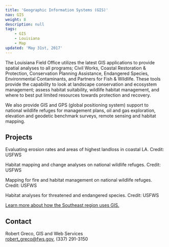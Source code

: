 ```yaml
---
title: 'Geographic Information Systems (GIS)'
nav: GIS
weight: 8
description: null
tags:
    - GIS
    - Louisiana
    - Map
updated: 'May 31st, 2017'
---
```


The Louisiana Field Office utilizes the latest GIS applications to provide spatial analyses to all programs; Civil Works, Coastal Restoration & Protection, Conservation Planning Assistance, Endangered Species, Environmental Contaminants, and Partners for Fish & Wildlife. These tools provide the capability to look at landscape conservation and ecosystem management; assess habitat suitability, wildlife habitat management, and where to best put limited resources towards protection and recovery.

We also provide GIS and GPS (global positioning system) support to national wildlife refuges  for management plans, oil and gas exploration, elevation and geodetic benchmark surveys, remote sensing and habitat mapping.

## Projects

Evaluating erosion rates and areas of highest landloss in coastal LA.
Credit: USFWS

Habitat mapping and change analyses on national wildlife refuges.
Credit: USFWS

Mapping for fire and habitat management on national wildlife refuges.
Credit: USFWS

Habitat analyses for threatened and endangered species.
Credit: USFWS


[Learn more about how the Southeast region uses GIS.](/gis)


## Contact
Robert Greco, GIS and Web Services  
[robert_greco@fws.gov](mailto:robert_greco@fws.gov), (337) 291-3150
